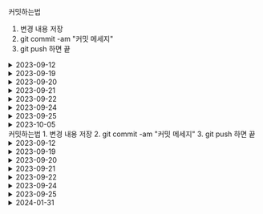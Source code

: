 커밋하는법
1. 변경 내용 저장
2. git commit -am "커밋 메세지"
3. git push 하면 끝 

<details>
<summary>2023-09-12</summary>

-네트워크 개념 (TCP/TP, NETmask, IPclass,Routing,VPN) 노션 산출물 작성

</details>

<details>
<summary>2023-09-19</summary>

- 네트워크 개념 (IPv4,IPv6,NIC,MAC address,FTP,Telnet,SSH,Well known port,Linux command) 노션 산출물 작성

- "AI시대 기술동향과 활용방안" 서울시 디지털수석 이상용

- VM 환경 Rocky Linux OS 설치 및 IP 세팅

</details>

<details>
<summary>2023-09-20</summary>

- 네트워크 개념 (Linux command Detail) 노션 산출물 내용 추가

- VM 환경 Rocky Linux OS Weepkeeper 설치 환경 구성 및 라이센스 발급 전 단계까지 완료

</details>
<details>
<summary>2023-09-21</summary>

- 네트워크 개념 (Linux command chmod,vivim,암호화 알고리즘) 노션 산출물 내용 추가

- CM 설정,라이센스 발급 프로세스

</details>
<details>
<summary>2023-09-22</summary>

- 네트워크 개념 (WAS,웹서버) 노션 산출물 내용 추가

</details>

</details>
<details>
<summary>2023-09-24</summary>

- 네트워크 개념 (WAS,웹서버) 작성 완료

- 부동산 공부 (청약 ,1억모으기)

</details>
<details>
<summary>2023-09-25</summary>

- Rocky linux 환경 Webkeeper 설치 오류

</details>
<details>
<summary>2023-10-05</summary>

- 리눅스 명령어 실습 및 log 뜯어보기
- 노션 산출물 추가 작성

</details>
커밋하는법
1. 변경 내용 저장
2. git commit -am "커밋 메세지"
3. git push 하면 끝 

<details>
<summary>2023-09-12</summary>

-네트워크 개념 (TCP/TP, NETmask, IPclass,Routing,VPN) 노션 산출물 작성

</details>

<details>
<summary>2023-09-19</summary>

- 네트워크 개념 (IPv4,IPv6,NIC,MAC address,FTP,Telnet,SSH,Well known port,Linux command) 노션 산출물 작성

- "AI시대 기술동향과 활용방안" 서울시 디지털수석 이상용

- VM 환경 Rocky Linux OS 설치 및 IP 세팅

</details>

<details>
<summary>2023-09-20</summary>

- 네트워크 개념 (Linux command Detail) 노션 산출물 내용 추가

- VM 환경 Rocky Linux OS Weepkeeper 설치 환경 구성 및 라이센스 발급 전 단계까지 완료

</details>
<details>
<summary>2023-09-21</summary>

- 네트워크 개념 (Linux command chmod,vivim,암호화 알고리즘) 노션 산출물 내용 추가

- CM 설정,라이센스 발급 프로세스

</details>
<details>
<summary>2023-09-22</summary>

- 네트워크 개념 (WAS,웹서버) 노션 산출물 내용 추가

</details>

</details>
<details>
<summary>2023-09-24</summary>

- 네트워크 개념 (WAS,웹서버) 작성 완료

- 부동산 공부 (청약 ,1억모으기)

</details>
<details>
<summary>2023-09-25</summary>

- Rocky linux 환경 Webkeeper 설치 오류

</details>
<details>
<summary>2024-01-31</summary>

- Rockylinux Tmux 설치 및 사용법 공부

</details>
